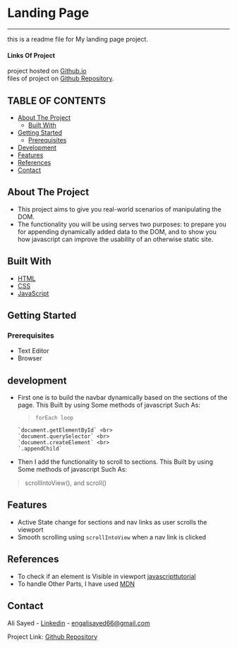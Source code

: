 # **Landing Page**

---

this is a readme file for My landing page project.

#### Links Of Project

project hosted on [Github.io](https://alieissa74.github.io/) <br>
files of project on [Github Repository](https://github.com/AliEissa74/Landing-Page).

## TABLE OF CONTENTS

- [About The Project](#About-The-Project)
  - [Built With](#Built-With)
- [Getting Started](#Getting-Started)
  - [Prerequisites](#Prerequisites)
- [Development](#Development)
- [Features](#Features)
- [References](#References)
- [Contact](#Contact)

## About The Project

- This project aims to give you real-world scenarios of manipulating the DOM.
- The functionality you will be using serves two purposes: to prepare you for appending dynamically added data to the DOM, and to show you how javascript can improve the usability of an otherwise static site.

## Built With

- [HTML](https://developer.mozilla.org/en-US/docs/Web/HTML)
- [CSS](https://developer.mozilla.org/en-US/docs/Web/CSS)
- [JavaScript](https://developer.mozilla.org/en-US/docs/Web/JavaScript)

## Getting Started

### Prerequisites

- Text Editor
- Browser

## development

- First one is to build the navbar dynamically based on the sections of the page. This Built by using Some methods of javascript Such As:

  > `forEach loop` <br>

      `document.getElementById` <br>
      `document.querySelector` <br>
      `document.createElement` <br>
      `.appendChild`

- Then I add the functionality to scroll to sections. This Built by using Some methods of javascript Such As:

> scrollIntoView(), and scroll()

## Features

- Active State change for sections and nav links as user scrolls the viewport
- Smooth scrolling using `scrollIntoView` when a nav link is clicked

## References

- To check if an element is Visible in viewport [javascripttutorial](https://www.javascripttutorial.net/dom/css/check-if-an-element-is-visible-in-the-viewport/)
- To handle Other Parts, I have used [MDN](https://developer.mozilla.org/en-US/)

## Contact

Ali Sayed - [Linkedin](https://www.linkedin.com/in/ali-sayed-/) - engalisayed66@gmail.com

Project Link: [Github Repository](https://github.com/AliEissa74/Landing-Page)
